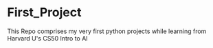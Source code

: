 # First_Project
This Repo comprises my very first python projects while learning from Harvard U's CS50 Intro to AI
